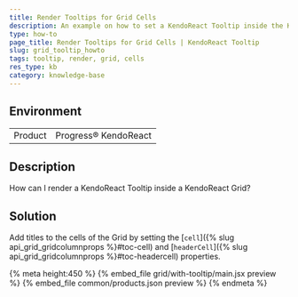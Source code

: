 ```yaml
---
title: Render Tooltips for Grid Cells
description: An example on how to set a KendoReact Tooltip inside the KendoReact Grid.
type: how-to
page_title: Render Tooltips for Grid Cells | KendoReact Tooltip
slug: grid_tooltip_howto
tags: tooltip, render, grid, cells
res_type: kb
category: knowledge-base
---
```


## Environment

<table>
    <tbody>
	    <tr>
	    	<td>Product</td>
	    	<td>Progress® KendoReact</td>
	    </tr>
    </tbody>
</table>

## Description

How can I render a KendoReact Tooltip inside a KendoReact Grid?

## Solution

Add titles to the cells of the Grid by setting the [`cell`]({% slug api_grid_gridcolumnprops %}#toc-cell) and [`headerCell`]({% slug api_grid_gridcolumnprops %}#toc-headercell) properties.

{% meta height:450 %}
{% embed_file grid/with-tooltip/main.jsx preview %}
{% embed_file common/products.json preview %}
{% endmeta %}
